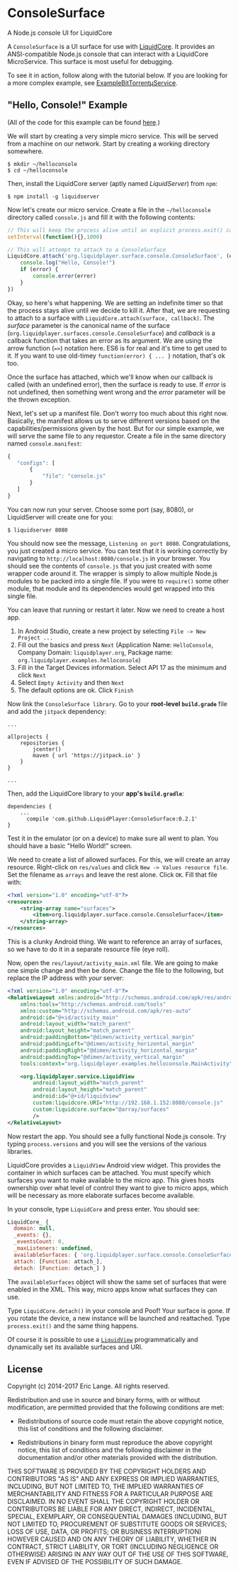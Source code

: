 # ConsoleSurface
A Node.js console UI for LiquidCore

A `ConsoleSurface` is a UI surface for use with [LiquidCore](https://github.com/LiquidPlayer/LiquidCore).  It provides an
ANSI-compatible Node.js console that can interact with a LiquidCore MicroService.  This surface is most useful for
debugging.

To see it in action, follow along with the tutorial below.  If you are looking for a more complex example, see [ExampleBitTorrentμService](https://github.com/LiquidPlayer/Examples/tree/master/ExampleBitTorrent%CE%BCService).

## "Hello, Console!" Example

(All of the code for this example can be found [here](https://github.com/LiquidPlayer/Examples/tree/master/HelloConsole).)

We will start by creating a very simple micro service.  This will be served from a machine on our network.  Start by creating a working directory somewhere.

```
$ mkdir ~/helloconsole
$ cd ~/helloconsole
```

Then, install the LiquidCore server (aptly named _LiquidServer_) from `npm`:
```
$ npm install -g liquidserver
```

Now let's create our micro service.  Create a file in the `~/helloconsole` directory called `console.js` and fill it with the following contents:

```javascript
// This will keep the process alive until an explicit process.exit() call
setInterval(function(){},1000)

// This will attempt to attach to a ConsoleSurface
LiquidCore.attach('org.liquidplayer.surface.console.ConsoleSurface', (error) => {
    console.log("Hello, Console!")
    if (error) {
        console.error(error)
    }
})
```

Okay, so here's what happening.  We are setting an indefinite timer so that the
process stays alive until we decide to kill it.  After that, we are requesting to attach to a
surface with `LiquidCore.attach(surface, callback)`.  The _surface_ parameter is the canonical
name of the surface (`org.liquidplayer.surfaces.console.ConsoleSurface`)
and _callback_ is a callback function that takes an error as its argument.  We are using
the arrow function (`=>`) notation here.  ES6 is for real and it's time to get used to it.  If you
want to use old-timey `function(error) { ... }` notation, that's ok too.

Once the surface has attached, which we'll know when our callback is called (with an undefined error),
then the surface is ready to use.  If _error_ is not undefined, then something went wrong and the _error_
parameter will be the thrown exception.

Next, let's set up a manifest file.  Don't worry too much about this right
now.  Basically, the manifest allows us to serve different versions based
on the capabilities/permissions given by the host.  But for our simple example,
we will serve the same file to any requestor.  Create a file in the same
directory named `console.manifest`:

```javascript
{
   "configs": [
       {
           "file": "console.js"
       }
   ]
}
```

You can now run your server.  Choose some port (say, 8080), or LiquidServer will create
one for you:

```
$ liquidserver 8080
```

You should now see the message, `Listening on port 8080`.  Congratulations, you just
created a micro service.  You can test that it is working correctly by navigating to
`http://localhost:8080/console.js` in your browser.  You should see the contents of
`console.js` that you just created with some wrapper code around it.  The wrapper is simply
to allow multiple Node.js modules to be packed into a single file.  If you were to
`require()` some other module, that module and its dependencies would get wrapped into this
single file.

You can leave that running or restart it later.  Now we need to create a host app.

1. In Android Studio, create a new project by selecting `File -> New Project ...`
2. Fill out the basics and press `Next` (Application Name: `HelloConsole`, Company Domain: `liquidplayer.org`, Package name: `org.liquidplayer.examples.helloconsole`)
3. Fill in the Target Devices information.  Select API 17 as the minimum and click `Next`
4. Select `Empty Activity` and then `Next`
5. The default options are ok.  Click `Finish`

Now link the `ConsoleSurface library`.  Go to your **root-level `build.grade`**
file and add the `jitpack` dependency:

```
...

allprojects {
    repositories {
        jcenter()
        maven { url 'https://jitpack.io' }
    }
}

...
```

Then, add the LiquidCore library to your **app's `build.gradle`**:

```
dependencies {
    ...
	  compile 'com.github.LiquidPlayer:ConsoleSurface:0.2.1'
}

```

Test it in the emulator (or on a device) to make sure all went to plan.  You should have a basic
"Hello World!" screen.

We need to create a list of allowed surfaces.  For this, we will create an array resource.  Right-click
on `res/values` and click `New -> Values resource file`.  Set the filename as `arrays` and leave the rest
alone.  Click `OK`.  Fill that file with:

```xml
<?xml version="1.0" encoding="utf-8"?>
<resources>
    <string-array name="surfaces">
        <item>org.liquidplayer.surface.console.ConsoleSurface</item>
    </string-array>
</resources>
```

This is a clunky Android thing.  We want to reference an array of surfaces, so we have to do it in
a separate resource file (eye roll).

Now, open the `res/layout/activity_main.xml` file.  We are going to make one simple change and then be done.  Change the file to the following, but replace the IP address with _your_ server:

```xml
<?xml version="1.0" encoding="utf-8"?>
<RelativeLayout xmlns:android="http://schemas.android.com/apk/res/android"
    xmlns:tools="http://schemas.android.com/tools"
    xmlns:custom="http://schemas.android.com/apk/res-auto"
    android:id="@+id/activity_main"
    android:layout_width="match_parent"
    android:layout_height="match_parent"
    android:paddingBottom="@dimen/activity_vertical_margin"
    android:paddingLeft="@dimen/activity_horizontal_margin"
    android:paddingRight="@dimen/activity_horizontal_margin"
    android:paddingTop="@dimen/activity_vertical_margin"
    tools:context="org.liquidplayer.examples.helloconsole.MainActivity">

    <org.liquidplayer.service.LiquidView
        android:layout_width="match_parent"
        android:layout_height="match_parent"
        android:id="@+id/liquidview"
        custom:liquidcore.URI="http://192.168.1.152:8080/console.js"
        custom:liquidcore.surface="@array/surfaces"
        />
</RelativeLayout>
```

Now restart the app.  You should see a fully functional Node.js console.  Try typing `process.versions` and you will see the versions of the various libraries.

LiquidCore provides a `LiquidView` Android view widget.  This provides the container in which surfaces can
be attached.  You must specify which surfaces you want to make available to the micro app.  This gives hosts
ownership over what level of control they want to give to micro apps, which will be necessary as more
elaborate surfaces become available.

In your console, type `LiquidCore` and press enter.  You should see:
```javascript
LiquidCore_ {
  domain: null,
  _events: {},
  _eventsCount: 0,
  _maxListeners: undefined,
  availableSurfaces: { 'org.liquidplayer.surface.console.ConsoleSurface': '0.2.1' },
  attach: [Function: attach_],
  detach: [Function: detach_] }
```

The `availableSurfaces` object will show the same set of surfaces that were enabled in the XML.  This way,
micro apps know what surfaces they can use.

Type `LiquidCore.detach()` in your console and Poof! Your surface is gone.  If you rotate the
device, a new instance will be launched and reattached.  Type `process.exit()`
and the same thing happens.

Of course it is possible to use a [`LiquidView`](https://liquidplayer.github.io/LiquidCoreAndroid/v0.2.1/org/liquidplayer/service/LiquidView.html) programmatically and dynamically set its available surfaces
and URI.

License
-------

 Copyright (c) 2014-2017 Eric Lange. All rights reserved.

 Redistribution and use in source and binary forms, with or without
 modification, are permitted provided that the following conditions are met:

 - Redistributions of source code must retain the above copyright notice, this
 list of conditions and the following disclaimer.

 - Redistributions in binary form must reproduce the above copyright notice,
 this list of conditions and the following disclaimer in the documentation
 and/or other materials provided with the distribution.

 THIS SOFTWARE IS PROVIDED BY THE COPYRIGHT HOLDERS AND CONTRIBUTORS "AS IS"
 AND ANY EXPRESS OR IMPLIED WARRANTIES, INCLUDING, BUT NOT LIMITED TO, THE
 IMPLIED WARRANTIES OF MERCHANTABILITY AND FITNESS FOR A PARTICULAR PURPOSE ARE
 DISCLAIMED. IN NO EVENT SHALL THE COPYRIGHT HOLDER OR CONTRIBUTORS BE LIABLE
 FOR ANY DIRECT, INDIRECT, INCIDENTAL, SPECIAL, EXEMPLARY, OR CONSEQUENTIAL
 DAMAGES (INCLUDING, BUT NOT LIMITED TO, PROCUREMENT OF SUBSTITUTE GOODS OR
 SERVICES; LOSS OF USE, DATA, OR PROFITS; OR BUSINESS INTERRUPTION) HOWEVER
 CAUSED AND ON ANY THEORY OF LIABILITY, WHETHER IN CONTRACT, STRICT LIABILITY,
 OR TORT (INCLUDING NEGLIGENCE OR OTHERWISE) ARISING IN ANY WAY OUT OF THE USE
 OF THIS SOFTWARE, EVEN IF ADVISED OF THE POSSIBILITY OF SUCH DAMAGE.

[Node.js]:https://nodejs.org/
[Android Studio]:https://developer.android.com/studio/index.html
[BigNumber]:https://github.com/MikeMcl/bignumber.js/
